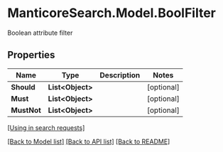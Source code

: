 # ManticoreSearch.Model.BoolFilter
Boolean attribute filter

## Properties

Name | Type | Description | Notes
------------ | ------------- | ------------- | -------------
**Should** | **List&lt;Object&gt;** |  | [optional] 
**Must** | **List&lt;Object&gt;** |  | [optional] 
**MustNot** | **List&lt;Object&gt;** |  | [optional] 

[[Using in search requests]](SearchRequest.md#BoolFilter)


[[Back to Model list]](../README.md#documentation-for-models) [[Back to API list]](../README.md#documentation-for-api-endpoints) [[Back to README]](../README.md)

